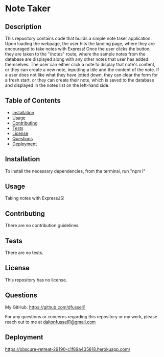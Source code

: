 
  # Note Taker 

  ## Description
  This repository contains code that builds a simple note taker application. Upon loading the webpage, the user hits the landing page, where they are encouraged to take notes with Express! Once the user clicks the button, they are taken to the "/notes" route, where the sample notes from the database are displayed along with any other notes that user has added themselves. The user can either click a note to display that note's content, or they can create a new note, inputting a title and the content of the note. If a user does not like what they have jotted down, they can clear the form for a fresh start, or they can create their note, which is saved to the database and displayed in the notes list on the left-hand side. 

  ## Table of Contents

  - [Installation](#installation)
  - [Usage](#usage)
  - [Contributing](#contributing)
  - [Tests](#tests)
  - [License](#license)
  - [Questions](#questions)
  - [Deployment](#deployment)

  ## Installation 
  To install the necessary dependencies, from the terminal, run "npm i"

  ## Usage 
  Taking notes with ExpressJS!

  ## Contributing 
  There are no contribution guidelines. 

  ## Tests 
  There are no tests. 

  ## License
  This repository has no license. 

  ## Questions

  My GitHub: https://github.com/dfussell1

  For any questions or concerns regarding this repository or my work, please reach out to me at daltonfussell1@gmail.com

  ## Deployment 
  https://obscure-retreat-29190-c1f89a435818.herokuapp.com/
